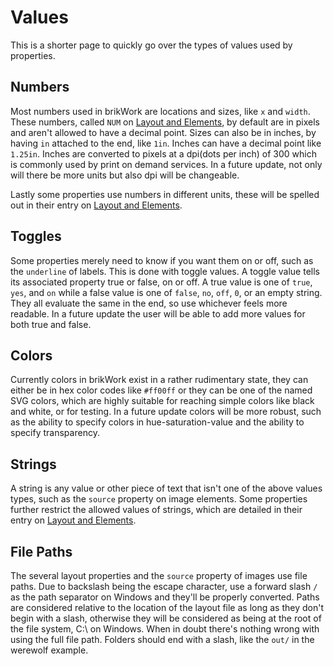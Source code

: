 # Values
This is a shorter page to quickly go over the types of values used by properties.

## Numbers

Most numbers used in brikWork are locations and sizes, like `x` and `width`. These numbers, called `NUM` on [Layout and Elements](../Layout-and-Elements/), by default are in pixels and aren't allowed to have a decimal point. Sizes can also be in inches, by having `in` attached to the end, like `1in`. Inches can have a decimal point like `1.25in`. Inches are converted to pixels at a dpi(dots per inch) of 300 which is commonly used by print on demand services. In a future update, not only will there be more units but also dpi will be changeable.

Lastly some properties use numbers in different units, these will be spelled out in their entry on [Layout and Elements](../Layout-and-Elements/).

## Toggles

Some properties merely need to know if you want them on or off, such as the `underline` of labels. This is done with toggle values. A toggle value tells its associated property true or false, on or off. A true value is one of `true`, `yes`, and `on` while a false value is one of `false`, `no`, `off`, `0`, or an empty string. They all evaluate the same in the end, so use whichever feels more readable. In a future update the user will be able to add more values for both true and false.

## Colors

Currently colors in brikWork exist in a rather rudimentary state, they can either be in hex color codes like `#ff00ff` or they can be one of the named SVG colors, which are highly suitable for reaching simple colors like black and white, or for testing. In a future update colors will be more robust, such as the ability to specify colors in hue-saturation-value and the ability to specify transparency.

## Strings

A string is any value or other piece of text that isn't one of the above values types, such as the `source` property on image elements. Some properties further restrict the allowed values of strings, which are detailed in their entry on [Layout and Elements](../Layout-and-Elements/).

## File Paths

The several layout properties and the `source` property of images use file paths. Due to backslash being the escape character, use a forward slash `/` as the path separator on Windows and they'll be properly converted. Paths are considered relative to the location of the layout file as long as they don't begin with a slash, otherwise they will be considered as being at the root of the file system, C:\ on Windows. When in doubt there's nothing wrong with using the full file path. Folders should end with a slash, like the `out/` in the werewolf example.